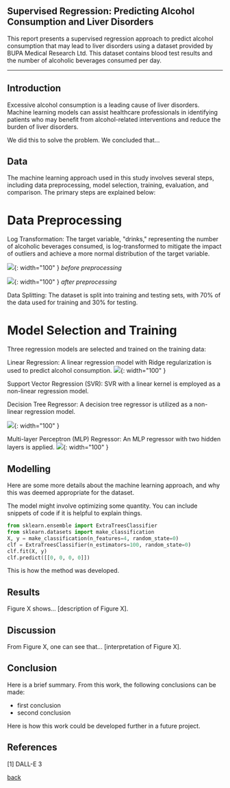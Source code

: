 ## Supervised Regression: Predicting Alcohol Consumption and Liver Disorders

This report presents a supervised regression approach to predict alcohol consumption that may lead to liver disorders using a dataset provided by BUPA Medical Research Ltd. This dataset contains blood test results and the number of alcoholic beverages consumed per day.
***

## Introduction 

Excessive alcohol consumption is a leading cause of liver disorders. Machine learning models can assist healthcare professionals in identifying patients who may benefit from alcohol-related interventions and reduce the burden of liver disorders.

We did this to solve the problem. We concluded that...

## Data

The machine learning approach used in this study involves several steps, including data preprocessing, model selection, training, evaluation, and comparison. The primary steps are explained below:

# Data Preprocessing

Log Transformation: The target variable, "drinks," representing the number of alcoholic beverages consumed, is log-transformed to mitigate the impact of outliers and achieve a more normal distribution of the target variable.

![](assets/IMG/before.png){: width="100" }
*before preprocessing*

![](assets/IMG/preprocess.png){: width="100" }
*after preprocessing*

Data Splitting: The dataset is split into training and testing sets, with 70% of the data used for training and 30% for testing.

# Model Selection and Training

Three regression models are selected and trained on the training data:

Linear Regression: A linear regression model with Ridge regularization is used to predict alcohol consumption.
![](assets/IMG/linear.png){: width="100" }

Support Vector Regression (SVR): SVR with a linear kernel is employed as a non-linear regression model.

Decision Tree Regressor: A decision tree regressor is utilized as a non-linear regression model.

![](assets/IMG/svr.png){: width="100" }

Multi-layer Perceptron (MLP) Regressor: An MLP regressor with two hidden layers is applied.
![](assets/IMG/neural.png){: width="100" }


## Modelling

Here are some more details about the machine learning approach, and why this was deemed appropriate for the dataset. 

The model might involve optimizing some quantity. You can include snippets of code if it is helpful to explain things.

```python
from sklearn.ensemble import ExtraTreesClassifier
from sklearn.datasets import make_classification
X, y = make_classification(n_features=4, random_state=0)
clf = ExtraTreesClassifier(n_estimators=100, random_state=0)
clf.fit(X, y)
clf.predict([[0, 0, 0, 0]])
```

This is how the method was developed.

## Results

Figure X shows... [description of Figure X].

## Discussion

From Figure X, one can see that... [interpretation of Figure X].

## Conclusion

Here is a brief summary. From this work, the following conclusions can be made:
* first conclusion
* second conclusion

Here is how this work could be developed further in a future project.

## References
[1] DALL-E 3

[back](./)


